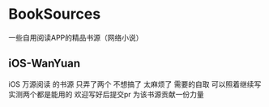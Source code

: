 # BookSources
一些自用阅读APP的精品书源（网络小说）

## iOS-WanYuan
iOS 万源阅读 的书源 只弄了两个 不想搞了 太麻烦了
需要的自取 可以照着继续写 实测两个都是能用的
欢迎写好后提交pr 为该书源贡献一份力量
